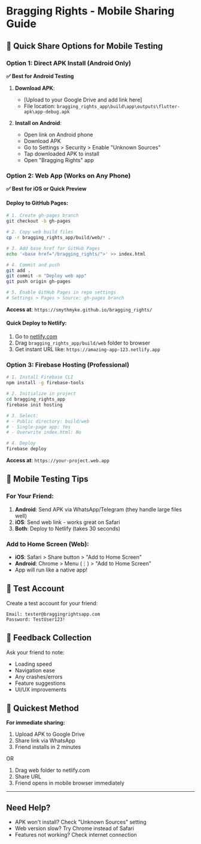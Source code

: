 # Bragging Rights - Mobile Sharing Guide

## 🚀 Quick Share Options for Mobile Testing

### Option 1: Direct APK Install (Android Only)
**✅ Best for Android Testing**

1. **Download APK**:
   - [Upload to your Google Drive and add link here]
   - File location: `bragging_rights_app\build\app\outputs\flutter-apk\app-debug.apk`

2. **Install on Android**:
   - Open link on Android phone
   - Download APK
   - Go to Settings > Security > Enable "Unknown Sources"
   - Tap downloaded APK to install
   - Open "Bragging Rights" app

### Option 2: Web App (Works on Any Phone)
**✅ Best for iOS or Quick Preview**

#### Deploy to GitHub Pages:
```bash
# 1. Create gh-pages branch
git checkout -b gh-pages

# 2. Copy web build files
cp -r bragging_rights_app/build/web/* .

# 3. Add base href for GitHub Pages
echo '<base href="/bragging_rights/">' >> index.html

# 4. Commit and push
git add .
git commit -m "Deploy web app"
git push origin gh-pages

# 5. Enable GitHub Pages in repo settings
# Settings > Pages > Source: gh-pages branch
```

**Access at**: `https://smythmyke.github.io/bragging_rights/`

#### Quick Deploy to Netlify:
1. Go to [netlify.com](https://netlify.com)
2. Drag `bragging_rights_app/build/web` folder to browser
3. Get instant URL like: `https://amazing-app-123.netlify.app`

### Option 3: Firebase Hosting (Professional)
```bash
# 1. Install Firebase CLI
npm install -g firebase-tools

# 2. Initialize in project
cd bragging_rights_app
firebase init hosting

# 3. Select:
# - Public directory: build/web
# - Single-page app: Yes
# - Overwrite index.html: No

# 4. Deploy
firebase deploy
```

**Access at**: `https://your-project.web.app`

## 📱 Mobile Testing Tips

### For Your Friend:
1. **Android**: Send APK via WhatsApp/Telegram (they handle large files well)
2. **iOS**: Send web link - works great on Safari
3. **Both**: Deploy to Netlify (takes 30 seconds)

### Add to Home Screen (Web):
- **iOS**: Safari > Share button > "Add to Home Screen"
- **Android**: Chrome > Menu (⋮) > "Add to Home Screen"
- App will run like a native app!

## 🔧 Test Account
Create a test account for your friend:
```
Email: tester@braggingrightsapp.com
Password: TestUser123!
```

## 📝 Feedback Collection
Ask your friend to note:
- Loading speed
- Navigation ease
- Any crashes/errors
- Feature suggestions
- UI/UX improvements

## 🎯 Quickest Method
**For immediate sharing:**
1. Upload APK to Google Drive
2. Share link via WhatsApp
3. Friend installs in 2 minutes

OR

1. Drag web folder to netlify.com
2. Share URL
3. Friend opens in mobile browser immediately

---

## Need Help?
- APK won't install? Check "Unknown Sources" setting
- Web version slow? Try Chrome instead of Safari
- Features not working? Check internet connection